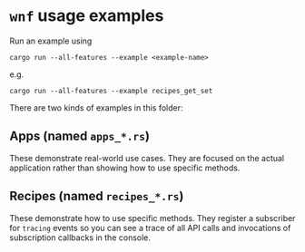 # `wnf` usage examples

Run an example using

```shell
cargo run --all-features --example <example-name>
```

e.g.
```shell
cargo run --all-features --example recipes_get_set
```

There are two kinds of examples in this folder:

## Apps (named `apps_*.rs`)

These demonstrate real-world use cases. They are focused on the actual application rather than showing how to use
specific methods.

## Recipes (named `recipes_*.rs`)

These demonstrate how to use specific methods. They register a subscriber for `tracing` events so you can see a trace of
all API calls and invocations of subscription callbacks in the console.
